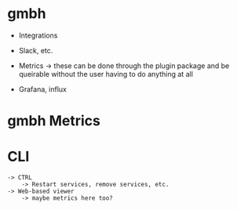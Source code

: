 # gmbh

* Integrations
* Slack, etc.

* Metrics
 -> these can be done through the plugin package
    and be queirable without the user having to do 
    anything at all
* Grafana, influx

# gmbh Metrics

# CLI 
    -> CTRL
        -> Restart services, remove services, etc.
    -> Web-based viewer
        -> maybe metrics here too?